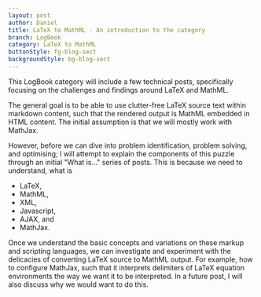```yaml
---
layout: post
author: Daniel
title: LaTeX to MathML - An introduction to the category
branch: LogBook
category: LaTeX to MathML
buttonStyle: fg-blog-sect
backgroundStyle: bg-blog-sect
---
```


This LogBook category will include a few technical posts, specifically focusing on the challenges and findings around LaTeX and MathML.
<!-- excerpt-end -->

The general goal is to be able to use clutter-free LaTeX source text within markdown content, such that the rendered output is MathML embedded in HTML content. The initial assumption is that we will mostly work with MathJax.

However, before we can dive into problem identification, problem solving, and optimising; I will attempt to explain the components of this puzzle through an initial "What is..." series of posts. This is because we need to understand, what is 

* LaTeX,
* MathML,
* XML,
* Javascript,
* AJAX, and 
* MathJax.

Once we understand the basic concepts and variations on these markup and scripting languages, we can investigate and experiment with the delicacies of converting LaTeX source to MathML output. For example, how to configure MathJax, such that it interprets delimiters of LaTeX equation environments the way we want it to be interpreted. In a future post, I will also discuss why we would want to do this.